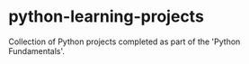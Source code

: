 # python-learning-projects
Collection of Python projects completed as part of the 'Python Fundamentals'.
